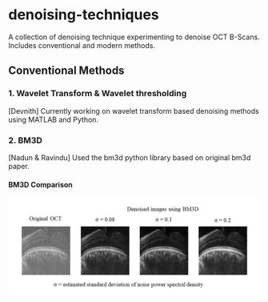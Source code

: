 # denoising-techniques
A collection of denoising technique experimenting to denoise OCT B-Scans. Includes conventional and modern methods.

## Conventional Methods

### 1. Wavelet Transform & Wavelet thresholding
[Devnith] Currently working on wavelet transform based denoising methods using MATLAB and Python.

### 2. BM3D
[Nadun & Ravindu] Used the bm3d python library based on original bm3d paper. 

#### BM3D Comparison

<p align="center">
<img src="bm3d/bm3d_results.png" alt="Initial Prototype" width="750"/>
</p>
